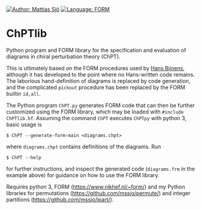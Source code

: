 [![Author: Mattias Sjö](https://img.shields.io/badge/author-Mattias%20Sj%C3%B6-blue)](https://inspirehep.net/authors/2747078)
[![Language: FORM](https://img.shields.io/badge/language-FORM-yellow)](https://www.nikhef.nl/~form/)


# ChPTlib
Python program and FORM library for the specification and evaluation of diagrams in chiral perturbation theory (ChPT).

This is ultimately based on the FORM procedures used by [Hans Bijnens](https://www.particle-nuclear.lu.se/johan-bijnens), although it has developed to the point where no Hans-written code remains.
The laborious hand-definition of diagrams is replaced by code generation, and the complicated `pickout` procedure has been replaced by the FORM builtin `id,all`.

The Python program `ChPT.py` generates FORM code that can then be further customized using the FORM library, which may be loaded with `#include ChPTlib.hf`.
Assuming the command `ChPT` executes `ChPTpy` with python 3, basic usage is
```
$ ChPT --generate-form-main <diagrams.chpt>
``` 
where `diagrams.chpt` contains definitions of the diagrams. Run 
```
$ ChPT --help
```
for further instructions, and inspect the generated code (`diagrams.frm` in the example above) for guidance on how to use the FORM library.

Requires python 3, FORM (https://www.nikhef.nl/~form/) and my Python libraries for permutations (https://github.com/mssjo/permute/) and integer partitions (https://github.com/mssjo/ipart/).
